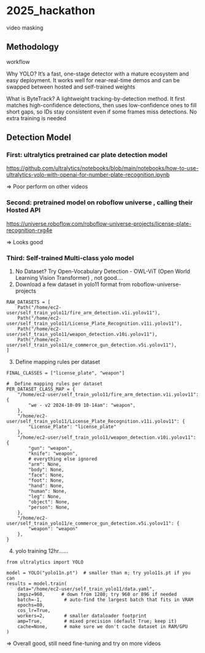 # 2025_hackathon
video masking

## Methodology

workflow

Why YOLO? 
It’s a fast, one-stage detector with a mature ecosystem and easy deployment. It works well for near-real-time demos and can be swapped between hosted and self-trained weights

What is ByteTrack? 
A lightweight tracking-by-detection method. It first matches high-confidence detections, then uses low-confidence ones to fill short gaps, so IDs stay consistent even if some frames miss detections. No extra training is needed


## Detection Model

### First:  ultralytics pretrained car plate detection model 

https://github.com/ultralytics/notebooks/blob/main/notebooks/how-to-use-ultralytics-yolo-with-openai-for-number-plate-recognition.ipynb

=> Poor perform on other videos

### Second:  pretrained model on roboflow universe , calling their Hosted API

https://universe.roboflow.com/roboflow-universe-projects/license-plate-recognition-rxg4e

=> Looks good 

### Third: Self-trained Multi-class yolo model

1. No Dataset? Try Open-Vocabulary Detection - OWL-ViT (Open World Learning Vision Transformer) , not good....
2. Download a few dataset in yolo11 format from roboflow-universe-projects
```
RAW_DATASETS = [
    Path("/home/ec2-user/self_train_yolo11/fire_arm_detection.v1i.yolov11"),
    Path("/home/ec2-user/self_train_yolo11/License_Plate_Recognition.v11i.yolov11"),
    Path("/home/ec2-user/self_train_yolo11/weapon_detection.v10i.yolov11"),
    Path("/home/ec2-user/self_train_yolo11/e_commerce_gun_detection.v5i.yolov11"),
]
```
3. Define mapping rules per dataset
```
FINAL_CLASSES = ["license_plate", "weapon"]

#  Define mapping rules per dataset
PER_DATASET_CLASS_MAP = {
    "/home/ec2-user/self_train_yolo11/fire_arm_detection.v1i.yolov11": {
        "we - v2 2024-10-09 10-14am": "weapon",
    },
    "/home/ec2-user/self_train_yolo11/License_Plate_Recognition.v11i.yolov11": {
        "License_Plate": "license_plate"
    },
    "/home/ec2-user/self_train_yolo11/weapon_detection.v10i.yolov11": {
        "gun": "weapon",
        "knife": "weapon",
        # everything else ignored
        "arm": None,
        "body": None,
        "face": None,
        "foot": None,
        "hand": None,
        "human": None,
        "leg": None,
        "object": None,
        "person": None,
    }, 
    "/home/ec2-user/self_train_yolo11/e_commerce_gun_detection.v5i.yolov11": {
        "weapon": "weapon"
    },
}
```
4. yolo training 12hr......
```
from ultralytics import YOLO

model = YOLO("yolo11n.pt")  # smaller than m; try yolo11s.pt if you can
results = model.train(
    data="/home/ec2-user/self_train_yolo11/data.yaml",
    imgsz=960,      # down from 1280; try 960 or 896 if needed
    batch=-1,        # auto-find the largest batch that fits in VRAM
    epochs=80,
    cos_lr=True,
    workers=2,       # smaller dataloader footprint
    amp=True,        # mixed precision (default True; keep it)
    cache=None,      # make sure we don't cache dataset in RAM/GPU
)
```
=> Overall good, still need fine-tuning and try on more videos
